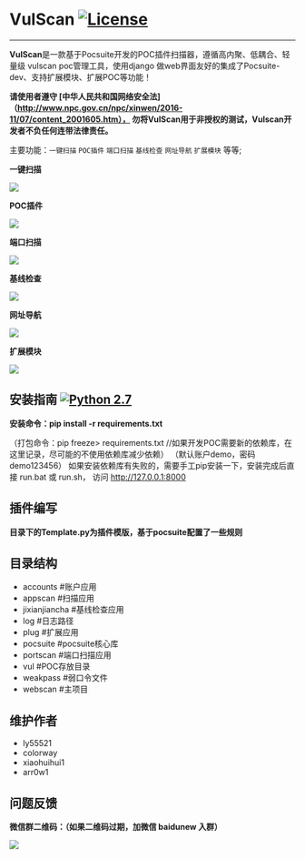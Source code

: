 
# VulScan [![License](https://img.shields.io/aur/license/yaourt.svg)](https://github.com/vulscanteam/vulscan/blob/master/LICENSE)
----------

**VulScan**是一款基于Pocsuite开发的POC插件扫描器，遵循高内聚、低耦合、轻量级 vulscan poc管理工具，使用django
做web界面友好的集成了Pocsuite-dev、支持扩展模块、扩展POC等功能！

**请使用者遵守 [中华人民共和国网络安全法] （http://www.npc.gov.cn/npc/xinwen/2016-11/07/content_2001605.htm）， 勿将VulScan用于非授权的测试，Vulscan开发者不负任何连带法律责任。**

主要功能：`一键扫描` `POC插件` `端口扫描` `基线检查` `网址导航` `扩展模块` 等等;

**一键扫描**

![](https://github.com/vulscanteam/vulscan/blob/master/webscan/demo/1.png)

**POC插件**

![](https://github.com/vulscanteam/vulscan/blob/master/webscan/demo/2.png)

**端口扫描**

![](https://github.com/vulscanteam/vulscan/blob/master/webscan/demo/3.png)

**基线检查**

![](https://github.com/vulscanteam/vulscan/blob/master/webscan/demo/4.png)

**网址导航**

![](https://github.com/vulscanteam/vulscan/blob/master/webscan/demo/5.png)

**扩展模块**

![](https://github.com/vulscanteam/vulscan/blob/master/webscan/demo/6.png)


## 安装指南 [![Python 2.7](https://img.shields.io/badge/python-2.7-yellow.svg)](https://www.python.org/) 

**安装命令：pip install -r requirements.txt**

（打包命令：pip freeze> requirements.txt //如果开发POC需要新的依赖库，在这里记录，尽可能的不使用依赖库减少依赖）
（默认账户demo，密码demo123456）
如果安装依赖库有失败的，需要手工pip安装一下，安装完成后直接 run.bat 或 run.sh， 访问 http://127.0.0.1:8000 

## 插件编写
**目录下的Template.py为插件模版，基于pocsuite配置了一些规则**

## 目录结构

- accounts 				#账户应用
- appscan 				#扫描应用
- jixianjiancha 	#基线检查应用
- log 					  #日志路径
- plug 					  #扩展应用
- pocsuite 				#pocsuite核心库
- portscan 				#端口扫描应用
- vul 					  #POC存放目录
- weakpass				#弱口令文件
- webscan				  #主项目


## 维护作者
- ly55521
- colorway
- xiaohuihui1
- arr0w1

## 问题反馈

**微信群二维码：（如果二维码过期，加微信 baidunew 入群）**

![](https://github.com/vulscanteam/vulscan/blob/master/webscan/demo/0.png)


